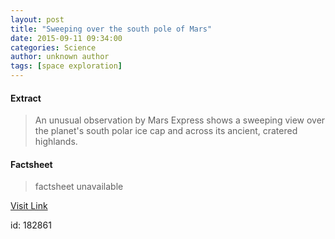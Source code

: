 ```yaml
---
layout: post
title: "Sweeping over the south pole of Mars"
date: 2015-09-11 09:34:00
categories: Science
author: unknown author
tags: [space exploration]
---
```



#### Extract
>An unusual observation by Mars Express shows a sweeping view over the planet's south polar ice cap and across its ancient, cratered highlands.

#### Factsheet
>factsheet unavailable

[Visit Link](http://phys.org/news/2015-09-south-pole-mars.html)

id:  182861

